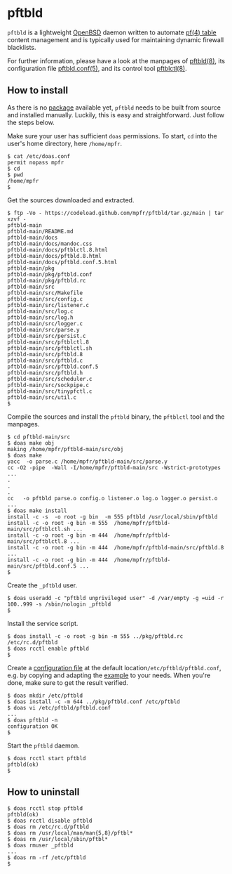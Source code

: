 # pftbld

`pftbld` is a lightweight [OpenBSD](https://www.openbsd.org) daemon written to automate [pf(4) table](http://man.openbsd.org/pf.conf#TABLES) content management and is typically used for maintaining dynamic firewall blacklists.

For further information, please have a look at the manpages of [pftbld(8)](https://mpfr.github.io/pftbld/pftbld.8.html), its configuration file [pftbld.conf(5)](https://mpfr.github.io/pftbld/pftbld.conf.5.html), and its control tool [pftblctl(8)](https://mpfr.github.io/pftbld/pftblctl.8.html).

## How to install

As there is no [package](https://www.openbsd.org/faq/faq15.html) available yet, `pftbld` needs to be built from source and installed manually. Luckily, this is easy and straightforward. Just follow the steps below.

Make sure your user has sufficient `doas` permissions. To start, `cd` into the user's home directory, here `/home/mpfr`.

```
$ cat /etc/doas.conf
permit nopass mpfr
$ cd
$ pwd
/home/mpfr
$
```

Get the sources downloaded and extracted.

```
$ ftp -Vo - https://codeload.github.com/mpfr/pftbld/tar.gz/main | tar xzvf -
pftbld-main
pftbld-main/README.md
pftbld-main/docs
pftbld-main/docs/mandoc.css
pftbld-main/docs/pftblctl.8.html
pftbld-main/docs/pftbld.8.html
pftbld-main/docs/pftbld.conf.5.html
pftbld-main/pkg
pftbld-main/pkg/pftbld.conf
pftbld-main/pkg/pftbld.rc
pftbld-main/src
pftbld-main/src/Makefile
pftbld-main/src/config.c
pftbld-main/src/listener.c
pftbld-main/src/log.c
pftbld-main/src/log.h
pftbld-main/src/logger.c
pftbld-main/src/parse.y
pftbld-main/src/persist.c
pftbld-main/src/pftblctl.8
pftbld-main/src/pftblctl.sh
pftbld-main/src/pftbld.8
pftbld-main/src/pftbld.c
pftbld-main/src/pftbld.conf.5
pftbld-main/src/pftbld.h
pftbld-main/src/scheduler.c
pftbld-main/src/sockpipe.c
pftbld-main/src/tinypfctl.c
pftbld-main/src/util.c
$
```

Compile the sources and install the `pftbld` binary, the `pftblctl` tool and the manpages.

```
$ cd pftbld-main/src
$ doas make obj
making /home/mpfr/pftbld-main/src/obj
$ doas make
yacc  -o parse.c /home/mpfr/pftbld-main/src/parse.y
cc -O2 -pipe  -Wall -I/home/mpfr/pftbld-main/src -Wstrict-prototypes ...
.
.
.
cc   -o pftbld parse.o config.o listener.o log.o logger.o persist.o ...
$ doas make install
install -c -s  -o root -g bin  -m 555 pftbld /usr/local/sbin/pftbld
install -c -o root -g bin -m 555  /home/mpfr/pftbld-main/src/pftblctl.sh ...
install -c -o root -g bin -m 444  /home/mpfr/pftbld-main/src/pftblctl.8 ...
install -c -o root -g bin -m 444  /home/mpfr/pftbld-main/src/pftbld.8 ...
install -c -o root -g bin -m 444  /home/mpfr/pftbld-main/src/pftbld.conf.5 ...
$
```

Create the `_pftbld` user.

```
$ doas useradd -c "pftbld unprivileged user" -d /var/empty -g =uid -r 100..999 -s /sbin/nologin _pftbld
$
```

Install the service script.

```
$ doas install -c -o root -g bin -m 555 ../pkg/pftbld.rc /etc/rc.d/pftbld
$ doas rcctl enable pftbld
$
```

Create a [configuration file](https://mpfr.github.io/pftbld/pftbld.conf.5.html) at the default location`/etc/pftbld/pftbld.conf`, e.g. by copying and adapting the [example](pkg/pftbld.conf) to your needs. When you're done, make sure to get the result verified.

```
$ doas mkdir /etc/pftbld
$ doas install -c -m 644 ../pkg/pftbld.conf /etc/pftbld
$ doas vi /etc/pftbld/pftbld.conf
...
$ doas pftbld -n
configuration OK
$
```

Start the `pftbld` daemon.

```
$ doas rcctl start pftbld
pftbld(ok)
$
```

## How to uninstall

```
$ doas rcctl stop pftbld
pftbld(ok)
$ doas rcctl disable pftbld
$ doas rm /etc/rc.d/pftbld
$ doas rm /usr/local/man/man{5,8}/pftbl*
$ doas rm /usr/local/sbin/pftbl*
$ doas rmuser _pftbld
...
$ doas rm -rf /etc/pftbld
$
```
